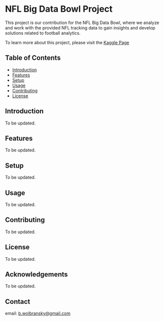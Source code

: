# NFL Big Data Bowl Project

This project is our contribution for the NFL Big Data Bowl, where we analyze and work with the provided NFL tracking data to gain insights and develop solutions related to football analytics.

To learn more about this project, please visit the [Kaggle Page](https://www.kaggle.com/competitions/nfl-big-data-bowl-2024/data)

## Table of Contents

- [Introduction](#introduction)
- [Features](#features)
- [Setup](#setup)
- [Usage](#usage)
- [Contributing](#contributing)
- [License](#license)

## Introduction

To be updated.

## Features

To be updated.

## Setup

To be updated.

## Usage

To be updated.

## Contributing

To be updated.

## License

To be updated.

## Acknowledgements

To be updated.

## Contact

email: b.wolbransky@gmail.com
